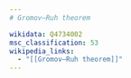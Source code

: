 ```yaml
---
# Gromov–Ruh theorem

wikidata: Q4734002
msc_classification: 53
wikipedia_links:
  - "[[Gromov–Ruh theorem]]"
---
```


